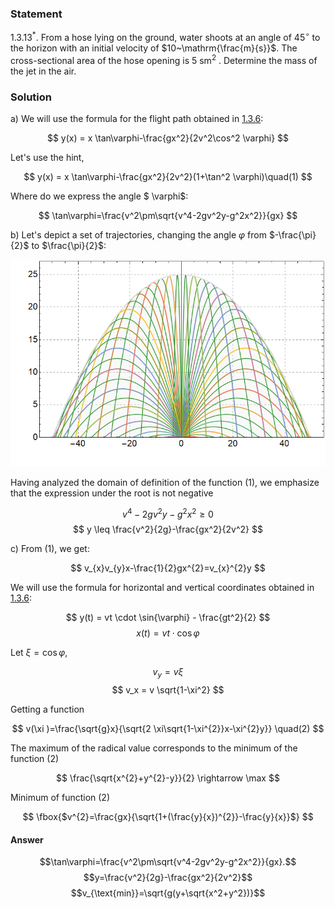 ###  Statement 

$1.3.13^*.$ From a hose lying on the ground, water shoots at an angle of $45^\circ$ to the horizon with an initial velocity of $10~\mathrm{\frac{m}{s}}$. The cross-sectional area of the hose opening is $5~\text{sm}^2$ . Determine the mass of the jet in the air. 

### Solution

a) We will use the formula for the flight path obtained in [1.3.6](../1.3.6):

$$ y(x) = x \tan\varphi-\frac{gx^2}{2v^2\cos^2 \varphi} $$ 

Let's use the hint,

$$ y(x) = x \tan\varphi-\frac{gx^2}{2v^2}(1+\tan^2 \varphi)\quad(1) $$ 

Where do we express the angle $ \varphi$:

$$ \tan\varphi=\frac{v^2\pm\sqrt{v^4-2gv^2y-g^2x^2}}{gx} $$ 

b) Let's depict a set of trajectories, changing the angle $\varphi$ from $-\frac{\pi}{2}$ to $\frac{\pi}{2}$:

![ Family of trajectories for different angles |788x517, 76%](../../img/1.3.13/graph.png)

Having analyzed the domain of definition of the function $(1)$, we emphasize that the expression under the root is not negative

$$ v^4-2gv^2y-g^2x^2 \geq 0 $$ $$ y \leq \frac{v^2}{2g}-\frac{gx^2}{2v^2} $$ 

c) From $(1)$, we get:

$$ v_{x}v_{y}x-\frac{1}{2}gx^{2}=v_{x}^{2}y $$ 

We will use the formula for horizontal and vertical coordinates obtained in [1.3.6](../1.3.6):

$$ y(t) = vt \cdot \sin{\varphi} - \frac{gt^2}{2} $$ $$ x(t) = vt \cdot \cos{\varphi} $$ 

Let $\xi =\cos{\varphi}$, 

$$ v_y = v \xi$$ $$ v_x = v \sqrt{1-\xi^2} $$ 

Getting a function

$$ v(\xi )=\frac{\sqrt{g}x}{\sqrt{2 \xi\sqrt{1-\xi^{2}}x-\xi^{2}y}} \quad(2) $$ 

The maximum of the radical value corresponds to the minimum of the function (2)

$$ \frac{\sqrt{x^{2}+y^{2}-y}}{2} \rightarrow \max $$ 

Minimum of function $(2)$

$$ \fbox{$v^{2}=\frac{gx}{\sqrt{1+(\frac{y}{x})^{2}}-\frac{y}{x}}$} $$ 

#### Answer

$$\tan\varphi=\frac{v^2\pm\sqrt{v^4-2gv^2y-g^2x^2}}{gx}.$$ $$y=\frac{v^2}{2g}-\frac{gx^2}{2v^2}$$ $$v_{\text{min}}=\sqrt{g(y+\sqrt{x^2+y^2})}$$ 
